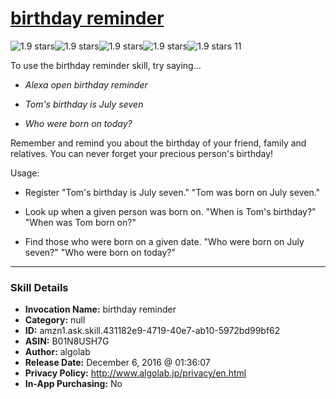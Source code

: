 # [birthday reminder](http://alexa.amazon.com/#skills/amzn1.ask.skill.431182e9-4719-40e7-ab10-5972bd99bf62)
![1.9 stars](../../images/ic_star_black_18dp_1x.png)![1.9 stars](../../images/ic_star_half_black_18dp_1x.png)![1.9 stars](../../images/ic_star_border_black_18dp_1x.png)![1.9 stars](../../images/ic_star_border_black_18dp_1x.png)![1.9 stars](../../images/ic_star_border_black_18dp_1x.png) 11

To use the birthday reminder skill, try saying...

* *Alexa open birthday reminder*

* *Tom's birthday is July seven*

* *Who were born on today?*

Remember and remind you about the birthday of your friend, family and relatives.
You can never forget your precious person's birthday!

Usage:
- Register 
  "Tom's birthday is July seven."
  "Tom was born on July seven."

- Look up when a given person was born on.
  "When is Tom's birthday?"
  "When was Tom born on?"

- Find those who were born on a given date.
  "Who were born on July seven?"
  "Who were born on today?"

***

### Skill Details

* **Invocation Name:** birthday reminder
* **Category:** null
* **ID:** amzn1.ask.skill.431182e9-4719-40e7-ab10-5972bd99bf62
* **ASIN:** B01N8USH7G
* **Author:** algolab
* **Release Date:** December 6, 2016 @ 01:36:07
* **Privacy Policy:** http://www.algolab.jp/privacy/en.html
* **In-App Purchasing:** No
